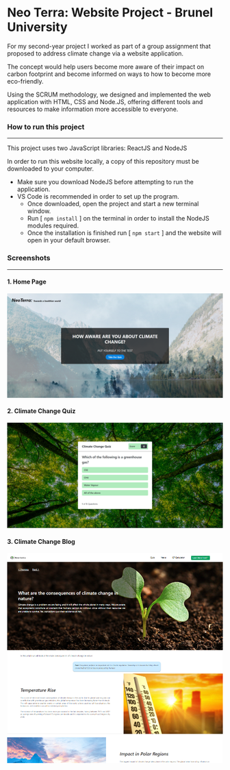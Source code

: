 # **Neo Terra: Website Project - Brunel University**
For my second-year project I worked as part of a group assignment that proposed to address climate change via a website application. 

The concept would help users become more aware of their impact on carbon footprint and become informed on ways to how to become more eco-friendly.

Using the SCRUM methodology, we designed and implemented the web application with HTML, CSS and Node.JS, offering different tools and resources to make information more accessible to everyone.

### **How to run this project**
---
This project uses two JavaScript libraries: ReactJS and NodeJS

In order to run this website locally, a copy of this repository must be downloaded to your computer.

* Make sure you download NodeJS before attempting to run the application.
* VS Code is recommended in order to set up the program.
    * Once downloaded, open the project and start a new terminal window.
    * Run [ `npm install` ] on the terminal in order to install the NodeJS modules required.
    * Once the installation is finished run [ `npm start` ] and the website will open in your default browser.

### **Screenshots**
---
#### 1. Home Page
![Home Page](/Captures/Capture_1.png)
#### 2. Climate Change Quiz
![Quiz Page](/Captures/Capture_2.png)
#### 3. Climate Change Blog
![Learn Page](/Captures/Capture_3.png)
    








